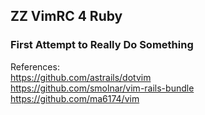 ## ZZ VimRC 4 Ruby

### First Attempt to Really Do Something

References:  
https://github.com/astrails/dotvim  
https://github.com/smolnar/vim-rails-bundle  
https://github.com/ma6174/vim

